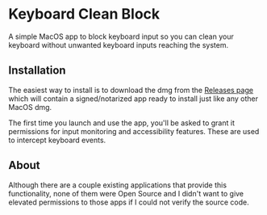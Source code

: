 # Keyboard Clean Block

A simple MacOS app to block keyboard input so you can clean your keyboard without 
unwanted keyboard inputs reaching the system.


## Installation

The easiest way to install is to download the dmg from the [Releases page](https://github.com/spyoungtech/keyboard-clean-block/releases) 
which will contain a signed/notarized app ready to install just like any other MacOS dmg.

The first time you launch and use the app, you'll be asked to grant it permissions for input monitoring and 
accessibility features. These are used to intercept keyboard events.


## About

Although there are a couple existing applications that provide this functionality, none of them were Open Source and I 
didn't want to give elevated permissions to those apps if I could not verify the source code.
